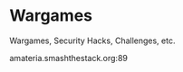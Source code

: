 Wargames
======================================

Wargames, Security Hacks, Challenges, etc.

amateria.smashthestack.org:89

